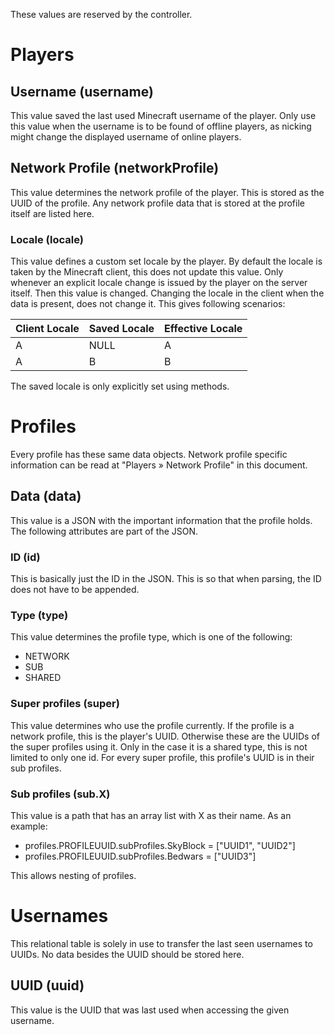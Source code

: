 These values are reserved by the controller.
# Players
## Username (username)
This value saved the last used Minecraft username of the player.
Only use this value when the username is to be found of offline players, as nicking might change the displayed username of online players.


## Network Profile (networkProfile)
This value determines the network profile of the player.
This is stored as the UUID of the profile.
Any network profile data that is stored at the profile itself are listed here.

### Locale (locale)
This value defines a custom set locale by the player.
By default the locale is taken by the Minecraft client, this does not update this value.
Only whenever an explicit locale change is issued by the player on the server itself.
Then this value is changed. Changing the locale in the client when the data is present, does not change it.
This gives following scenarios:

| Client Locale | Saved Locale | Effective Locale |
|---------------|--------------|------------------|
| A             | NULL         | A                |
| A             | B            | B                |

The saved locale is only explicitly set using methods.


# Profiles
Every profile has these same data objects. Network profile specific information can be read at "Players » Network Profile" in this document.

## Data (data)
This value is a JSON with the important information that the profile holds. The following attributes are part of the JSON.

### ID (id)
This is basically just the ID in the JSON. This is so that when parsing, the ID does not have to be appended.

### Type (type)
This value determines the profile type, which is one of the following:
- NETWORK
- SUB
- SHARED

### Super profiles (super)
This value determines who use the profile currently.
If the profile is a network profile, this is the player's UUID.
Otherwise these are the UUIDs of the super profiles using it.
Only in the case it is a shared type, this is not limited to only one id.
For every super profile, this profile's UUID is in their sub profiles.

### Sub profiles (sub.X)
This value is a path that has an array list with X as their name.
As an example:
- profiles.PROFILEUUID.subProfiles.SkyBlock = ["UUID1", "UUID2"]
- profiles.PROFILEUUID.subProfiles.Bedwars = ["UUID3"]

This allows nesting of profiles.

# Usernames
This relational table is solely in use to transfer the last seen usernames to UUIDs.
No data besides the UUID should be stored here.

## UUID (uuid)
This value is the UUID that was last used when accessing the given username.